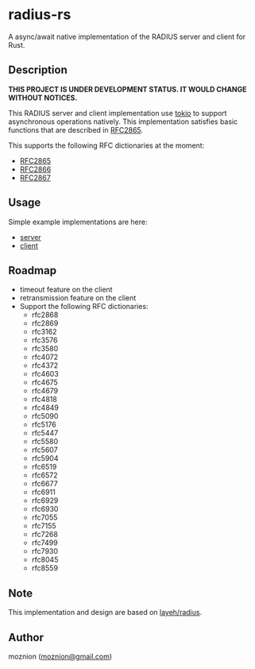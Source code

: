 # radius-rs

A async/await native implementation of the RADIUS server and client for Rust.

## Description

**THIS PROJECT IS UNDER DEVELOPMENT STATUS. IT WOULD CHANGE WITHOUT NOTICES.**

This RADIUS server and client implementation use [tokio](https://tokio.rs/) to support asynchronous operations natively. This implementation satisfies basic functions that are described in [RFC2865](https://tools.ietf.org/html/rfc2865).

This supports the following RFC dictionaries at the moment:

- [RFC2865](https://tools.ietf.org/html/rfc2865)
- [RFC2866](https://tools.ietf.org/html/rfc2866)
- [RFC2867](https://tools.ietf.org/html/rfc2867)

## Usage

Simple example implementations are here:

- [server](./examples/server.rs)
- [client](./examples/client.rs)

## Roadmap

- timeout feature on the client
- retransmission feature on the client
- Support the following RFC dictionaries:
  - rfc2868
  - rfc2869
  - rfc3162
  - rfc3576
  - rfc3580
  - rfc4072
  - rfc4372
  - rfc4603
  - rfc4675
  - rfc4679
  - rfc4818
  - rfc4849
  - rfc5090
  - rfc5176
  - rfc5447
  - rfc5580
  - rfc5607
  - rfc5904
  - rfc6519
  - rfc6572
  - rfc6677
  - rfc6911
  - rfc6929
  - rfc6930
  - rfc7055
  - rfc7155
  - rfc7268
  - rfc7499
  - rfc7930
  - rfc8045
  - rfc8559

## Note

This implementation and design are based on [layeh/radius](https://github.com/layeh/radius).

## Author

moznion (<moznion@gmail.com>)

